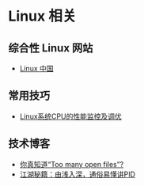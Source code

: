 # Linux 相关

## 综合性 Linux 网站

* [Linux 中国](https://linux.cn/)

## 常用技巧

* [Linux系统CPU的性能监控及调优](http://www.jianshu.com/p/6beacca6fdcd)

## 技术博客

* [你真知道“Too many open files”?](https://mp.weixin.qq.com/s?__biz=MzIxMjAzMDA1MQ==&mid=2648945736&idx=1&sn=9aa7c240408dd84c4f9d48681f1ec18d&chksm=8f5b5344b82cda52d499cb300514d2b89b0fe6080daeb2bfddcfec427b8b02b4fb9eed4c0fab#rd)
* [江湖秘籍：由浅入深，通俗易懂讲PID](https://forum.mianbaoban.cn/t/pid/50810)
